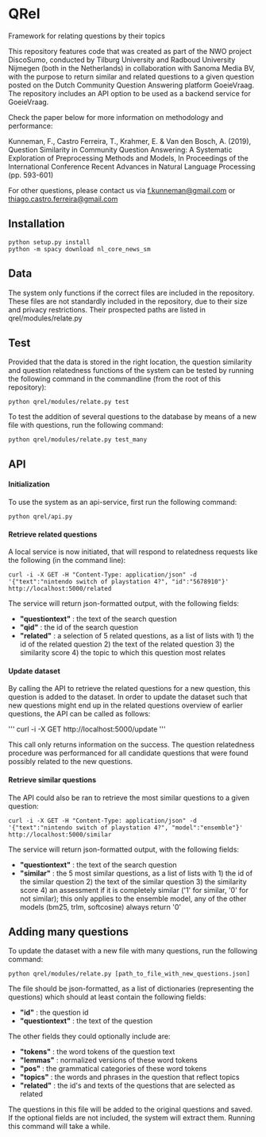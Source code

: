# QRel
Framework for relating questions by their topics
 
This repository features code that was created as part of the NWO project DiscoSumo, conducted by Tilburg University and Radboud University Nijmegen (both in the Netherlands) in collaboration with Sanoma Media BV, with the purpose to return similar and related questions to a given question posted on the Dutch Community Question Answering platform GoeieVraag. The repository includes an API option to be used as a backend service for GoeieVraag.

Check the paper below for more information on methodology and performance:

Kunneman, F., Castro Ferreira, T., Krahmer, E. & Van den Bosch, A. (2019), Question Similarity in Community Question Answering: A Systematic Exploration of Preprocessing Methods and Models, In Proceedings of the International Conference Recent Advances in Natural Language Processing (pp. 593-601)

For other questions, please contact us via f.kunneman@gmail.com or thiago.castro.ferreira@gmail.com


## Installation

```
python setup.py install
python -m spacy download nl_core_news_sm
```


## Data

The system only functions if the correct files are included in the repository. These files are not standardly included in the repository, due to their size and privacy restrictions. Their prospected paths are listed in qrel/modules/relate.py


## Test

Provided that the data is stored in the right location, the question similarity and question relatedness functions of the system can be tested by running the following command in the commandline (from the root of this repository):

```
python qrel/modules/relate.py test
```

To test the addition of several questions to the database by means of a new file with questions, run the following command:

```
python qrel/modules/relate.py test_many
```

## API

#### Initialization

To use the system as an api-service, first run the following command:

```
python qrel/api.py
```

#### Retrieve related questions

A local service is now initiated, that will respond to relatedness requests like the following (in the command line):

```
curl -i -X GET -H "Content-Type: application/json" -d '{"text":"nintendo switch of playstation 4?", "id":"5678910"}' http://localhost:5000/related
```

The service will return json-formatted output, with the following fields:
* **"questiontext"**	: the text of the search question
* **"qid"**				: the id of the search question
* **"related"**			: a selection of 5 related questions, as a list of lists with 1) the id of the related question 2) the text of the related question 3) the similarity score 4) the topic to which this question most relates

#### Update dataset

By calling the API to retrieve the related questions for a new question, this question is added to the dataset. In order to update the dataset such that new questions might end up in the related questions overview of earlier questions, the API can be called as follows:

'''
curl -i -X GET http://localhost:5000/update
'''

This call only returns information on the success. The question relatedness procedure was performanced for all candidate questions that were found possibly related to the new questions. 

#### Retrieve similar questions

The API could also be ran to retrieve the most similar questions to a given question:

```
curl -i -X GET -H "Content-Type: application/json" -d '{"text":"nintendo switch of playstation 4?", "model":"ensemble"}' http://localhost:5000/similar
```

The service will return json-formatted output, with the following fields:
* **"questiontext"**	: the text of the search question
* **"similar"**		: the 5 most similar questions, as a list of lists with 1) the id of the similar question 2) the text of the similar question 3) the similarity score 4) an assessment if it is completely similar ('1' for similar, '0' for not similar); this only applies to the ensemble model, any of the other models (bm25, trlm, softcosine) always return '0'


## Adding many questions

To update the dataset with a new file with many questions, run the following command:

```
python qrel/modules/relate.py [path_to_file_with_new_questions.json]
```

The file should be json-formatted, as a list of dictionaries (representing the questions) which should at least contain the following fields:
* **"id"**				: the question id
* **"questiontext"**	: the text of the question

The other fields they could optionally include are:
* **"tokens"**	: the word tokens of the question text
* **"lemmas"**	: normalized versions of these word tokens
* **"pos"**		: the grammatical categories of these word tokens
* **"topics"**	: the words and phrases in the question that reflect topics
* **"related"**	: the id's and texts of the questions that are selected as related

The questions in this file will be added to the original questions and saved. If the optional fields are not included, the system will extract them. Running this command will take a while.
